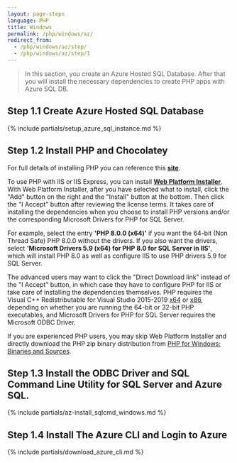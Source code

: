 ```yaml
---
layout: page-steps
language: PHP
title: Windows
permalink: /php/windows/az/
redirect_from:
  - /php/windows/az/step/
  - /php/windows/az/step/1
---
```



> In this section, you create an Azure Hosted SQL Database.  After that you will install the necessary dependencies to create PHP apps with Azure SQL DB.

## Step 1.1 Create Azure Hosted SQL Database

{% include partials/setup_azure_sql_instance.md %}

## Step 1.2 Install PHP and Chocolatey

For full details of installing PHP you can reference this [**site**](https://www.php.net/manual/en/install.windows.php).

To use PHP with IIS or IIS Express, you can install [**Web Platform Installer**](https://www.microsoft.com/web/downloads/platform.aspx). With Web Platform Installer, after you have selected what to install, click the "Add" button on the right and the "Install" button at the bottom. Then click the "I Accept" button after reviewing the license terms. It takes care of installing the dependencies when you choose to install PHP versions and/or the corresponding Microsoft Drivers for PHP for SQL Server.

For example, select the entry **'PHP 8.0.0 (x64)'** if you want the 64-bit (Non Thread Safe) PHP 8.0.0 without the drivers. If you also want the drivers, select **'Microsoft Drivers 5.9 (x64) for PHP 8.0 for SQL Server in IIS'**, which will install PHP 8.0 as well as configure IIS to use PHP drivers 5.9 for SQL Server. 

The advanced users may want to click the "Direct Download link" instead of the "I Accept" button, in which case they have to configure PHP for IIS or take care of installing the dependencies themselves. PHP requires the Visual C++ Redistributable for Visual Studio 2015-2019 [x64](https://aka.ms/vs/16/release/VC_redist.x64.exe) or [x86](https://aka.ms/vs/16/release/VC_redist.x86.exe), depending on whether you are running the 64-bit or 32-bit PHP executables, and Microsoft Drivers for PHP for SQL Server requires the Microsoft ODBC Driver.

If you are experienced PHP users, you may skip Web Platform Installer and directly download the PHP zip binary distribution from [PHP for Windows: Binaries and Sources](https://windows.php.net/download/).

## Step 1.3 Install the ODBC Driver and SQL Command Line Utility for SQL Server and Azure SQL.

{% include partials/az-install_sqlcmd_windows.md %}

## Step 1.4 Install The Azure CLI and Login to Azure

{% include partials/download_azure_cli.md %}

